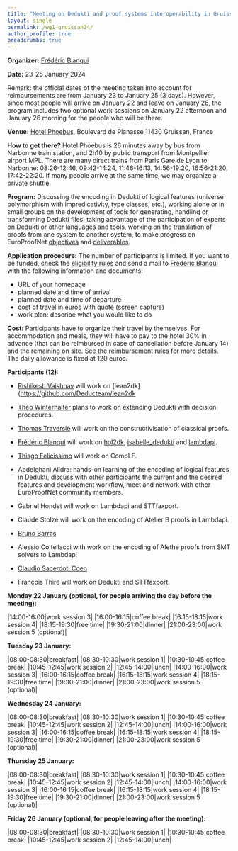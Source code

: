 ```yaml
---
title: "Meeting on Dedukti and proof systems interoperability in Gruissan in January 2024"
layout: single
permalink: /wg1-gruissan24/
author_profile: true
breadcrumbs: true
---
```


<!--img src="/_pages/WG1/Jan2023/20230129_135357_resized.jpg"/-->

**Organizer:** [Frédéric Blanqui](https://blanqui.gitlabpages.inria.fr/)

**Date:** 23-25 January 2024

Remark: the official dates of the meeting taken into account for reimbursements are from January 23 to January 25 (3 days). However, since most people will arrive on January 22 and leave on January 26, the program includes two optional work sessions on January 22 afternoon and January 26 morning for the people who will be there.

**Venue:** [Hotel Phoebus](https://hotels-gruissan.com/), Boulevard de Planasse 11430 Gruissan, France

**How to get there?** Hotel Phoebus is 26 minutes away by bus from
Narbonne train station, and 2h10 by public transport from Montpellier
airport MPL. There are many direct trains from Paris Gare de Lyon to
Narbonne: 08:26-12:46, 09:42-14:24, 11:46-16:13, 14:56-19:20,
16:56-21:20, 17:42-22:20. If many people arrive at the same time, we
may organize a private shuttle.

<!--A shuttle will be organized from/to the train station on October 15 at 15:30, and from the hotel to Remiremont train station on October 19 at 15:00. If you want to take the shuttle, send a mail to [Frédéric Blanqui](https://blanqui.gitlabpages.inria.fr/)-->

**Program:** Discussing the encoding in Dedukti of logical features (universe polymorphism with impredicativity, type classes, etc.), working alone or in small groups on the development of tools for generating, handling or transforming Dedukti files, taking advantage of the participation of experts on Dedukti or other languages and tools, working on the translation of proofs from one system to another system, to make progress on EuroProofNet [objectives](../objectives) and [deliverables](../deliverables).

**Application procedure:** The number of participants is limited. If you want to be funded, check the [eligibility rules](https://europroofnet.github.io/eligibility/) and send a mail to [Frédéric Blanqui](https://blanqui.gitlabpages.inria.fr/) with the following information and documents:

  * URL of your homepage
  * planned date and time of arrival
  * planned date and time of departure
  * cost of travel in euros with quote (screen capture)
  * work plan: describe what you would like to do

**Cost:** Participants have to organize their travel by themselves. For accommodation and meals, they will have to pay to the hotel 30% in advance (that can be reimbursed in case of cancellation before January 14) and the remaining on site. See the [reimbursement rules](https://europroofnet.github.io/reimbursement-rules/) for more details. The daily allowance is fixed at 120 euros.

**Participants (12):**

<!-- hotel paid -->

- [Rishikesh Vaishnav](https://lmf.cnrs.fr/Perso/RishVaishnav) will work on [lean2dk](https://github.com/Deducteam/lean2dk

- [Théo Winterhalter](https://theowinterhalter.github.io/) plans to work on extending Dedukti with decision procedures.

- [Thomas Traversié]( https://thomastraversie.github.io/) will work on the constructivisation of classical proofs.

- [Frédéric Blanqui](https://blanqui.gitlabpages.inria.fr/) will work on [hol2dk](https://github.com/Deducteam/hol2dk/), [isabelle\_dedukti](https://github.com/Deducteam/isabelle_dedukti/) and [lambdapi](https://github.com/Deducteam/lambdapi/).

- [Thiago Felicissimo](http://www.lsv.fr/~felicissimo/) will work on CompLF.

- Abdelghani Alidra: hands-on learning of the encoding of logical features in Dedukti, discuss with other participants the current and the desired features and development workflow, meet and network with other EuroProofNet community members.

- Gabriel Hondet will work on Lambdapi and STTfaxport.

- Claude Stolze will work on the encoding of Atelier B proofs in Lambdapi.

<!-- hotel not not paid yet -->

- [Bruno Barras](http://www.lsv.fr/~barras/)

- Alessio Coltellacci with work on the encoding of Alethe proofs from SMT solvers to Lambdapi

- [Claudio Sacerdoti Coen](http://www.cs.unibo.it/~sacerdot/)

<!-- to be confirmed -->

- François Thiré will work on Dedukti and STTfaxport.

<!--
- [Amélie Ledein](https://lmf.cnrs.fr/Perso/AmelieLedein)
- [Artur Korniłowicz](http://math.uwb.edu.pl/~arturk/)
- François Thiré
-->

**Monday 22 January (optional, for people arriving the day before the meeting):**

|14:00-16:00|work session 3|
|16:00-16:15|coffee break|
|16:15-18:15|work session 4|
|18:15-19:30|free time|
|19:30-21:00|dinner|
|21:00-23:00|work session 5 (optional)|

**Tuesday 23 January:**

|08:00-08:30|breakfast|
|08:30-10:30|work session 1|
|10:30-10:45|coffee break|
|10:45-12:45|work session 2|
|12:45-14:00|lunch|
|14:00-16:00|work session 3|
|16:00-16:15|coffee break|
|16:15-18:15|work session 4|
|18:15-19:30|free time|
|19:30-21:00|dinner|
|21:00-23:00|work session 5 (optional)|

**Wednesday 24 January:**

|08:00-08:30|breakfast|
|08:30-10:30|work session 1|
|10:30-10:45|coffee break|
|10:45-12:45|work session 2|
|12:45-14:00|lunch|
|14:00-16:00|work session 3|
|16:00-16:15|coffee break|
|16:15-18:15|work session 4|
|18:15-19:30|free time|
|19:30-21:00|dinner|
|21:00-23:00|work session 5 (optional)|

**Thursday 25 January:**

|08:00-08:30|breakfast|
|08:30-10:30|work session 1|
|10:30-10:45|coffee break|
|10:45-12:45|work session 2|
|12:45-14:00|lunch|
|14:00-16:00|work session 3|
|16:00-16:15|coffee break|
|16:15-18:15|work session 4|
|18:15-19:30|free time|
|19:30-21:00|dinner|
|21:00-23:00|work session 5 (optional)|

**Friday 26 January (optional, for people leaving after the meeting):**

|08:00-08:30|breakfast|
|08:30-10:30|work session 1|
|10:30-10:45|coffee break|
|10:45-12:45|work session 2|
|12:45-14:00|lunch|

<!--img src="/_pages/WG1/Jan2023/20230126_161524_resized.jpg"/-->
